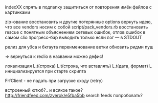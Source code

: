 indexXX спрять в подпапку
защититься от повторения имён файлов с картинками

zip-ование восстановить и другие потерянные options
вернуть идею, что все vendors носим с собой
    script/pack_vendors.rb
восстановить rescue с понятным объяснением сетевых ошибок, отлов ошибок в самом clio
прогресс-бар выводить только если лог — в STDOUT

релиз для убса и бкгаута
    переименование ветки
    обновить ридми
    пуш

=> вернуться к reclio
    в названии можно дефис!

локализация
    L.t(строка)
    L.t(строка, что вставлять)
    L.t(дата, формат)
    L инициализируется при старте скрипта

FrfClient - не падать при загрузке сходу (retry)

встроенный ютюб?.. и всякое такое?
    http://friendfeed.com/zverok/e5fba5bb
search feeds попробовать?

